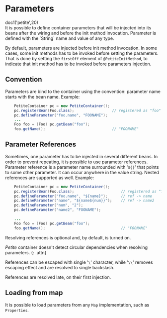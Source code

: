 # Parameters

<div class="doc1"><js>doc1('petite',20)</js></div>
It is possible to define container parameters that will be injected into
its beans after the wiring and before the init method invocation.
Parameter is defined with the `String` name and value of any type.

By default, parameters are injected before init method invocation. In
some cases, some init methods has to be invoked before setting the
parameters. That is done by setting the `firstOff` element of
`@PetiteInitMethod`, to indicate that init method has to be invoked
before parameters injection.

## Convention

Parameters are bind to the container using the convention: parameter
name starts with the bean name. Example:

~~~~~ java
    PetiteContainer pc = new PetiteContainer();
    pc.registerBean(Foo.class);                 // registered as "foo"
    pc.defineParameter("foo.name", "FOONAME");
    ...
    Foo foo = (Foo) pc.getBean("foo");
    foo.getName();                              // "FOONAME"
~~~~~

## Parameter References

Sometimes, one parameter has to be injected in several different beans.
In order to prevent repeating, it is possible to use parameter
references. Parameter reference is a parameter name surrounded with
\'`${}`\' that points to some other parameter. It can occur anywhere in
the value string. Nested references are supported as well. Example:

~~~~~ java
    PetiteContainer pc = new PetiteContainer();
    pc.registerBean(Foo.class);                     // registered as "foo"
    pc.defineParameter("foo.name", "${name}");      // ref -> name
    pc.defineParameter("name", "${name${num}}");    // ref -> name2
    pc.defineParameter("num", "2");
    pc.defineParameter("name2", "FOONAME");

    ...
    Foo foo = (Foo) pc.getBean("foo");
    foo.getName();                                  // "FOONAME"
~~~~~

Resolving references is optional and, by default, is turned on.

*Petite* container doesn't detect circular dependencies when resolving
parameters.
{: .attn}

References can be escaped with single \'`\`\' character, while \'`\\`\'
removes escaping effect and are resolved to single backslash.

References are resolved late, on their first injection.

## Loading from map

It is possible to load parameters from any `Map` implementation, such as
`Properties`.

